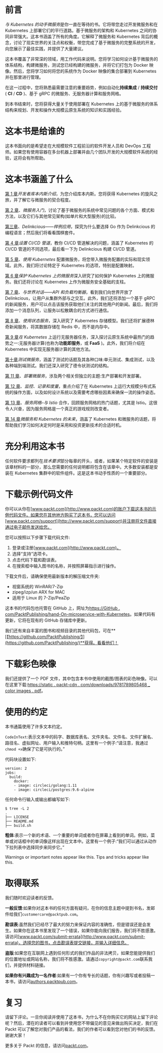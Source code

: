 # 前言

*与 Kubernetes 的动手微服务*是你一直在等待的书。它将带您走过开发微服务和在 Kubernetes 上部署它们的平行道路。基于微服务的架构和 Kubernetes 之间的协同非常强大。这本书涵盖了所有的角度。它解释了微服务和 Kubernetes 背后的概念，讨论了现实世界的关注点和权衡，带您完成了基于微服务的完整系统的开发，向您展示了最佳实践，并提供了大量建议。

这本书覆盖了非常深的领域，用工作代码来说明。您将学习如何设计基于微服务的体系结构，构建微服务，测试您已经构建的微服务，并将它们打包为 Docker 映像。然后，您将学习如何将您的系统作为 Docker 映像的集合部署到 Kubernetes 并在那里进行管理。

在这一过程中，您将熟悉最需要注意的重要趋势，例如自动化**持续集成** / **持续交付** ( **CI** / **CD** )、基于 gRPC 的微服务、无服务器计算和服务网格。

到本书结束时，您将获得大量关于使用部署在 Kubernetes 上的基于微服务的体系结构来规划、开发和操作大规模云原生系统的知识和实践经验。

# 这本书是给谁的

这本书面向的是希望走在大规模软件工程前沿的软件开发人员和 DevOps 工程师。如果您有使用容器在多台机器上部署并由几个团队开发的大规模软件系统的经验，这将会有所帮助。

# 这本书涵盖了什么

[第 1 章](01.html)*开发者库本内斯介绍*，为您介绍库本内斯。您将获得 Kubernetes 的旋风之旅，并了解它与微服务的契合程度。

[第 2 章](02.html)、*微服务入门*，讨论了基于微服务的系统中常见问题的各个方面、模式和方法，以及它们与其他常见架构(如单片和大型服务)的比较。

[第三章](03.html)、*Delinkcious——样例应用*，探究为什么要选择 Go 作为 Delinkcious 的编程语言；然后我们将看看围棋套件。

[第 4 章](04.html)*设置 CI/CD 管道*，教你 CI/CD 管道解决的问题，涵盖了 Kubernetes 的 CI/CD 管道的不同选项，最后看一下为 Delinkcious 构建 CI/CD 管道。

[第 5 章](05.html)、*使用 Kubernetes* 配置微服务，将您带入微服务配置的实际和现实领域。此外，我们将讨论特定于 Kubernetes 的选项，特别是配置映射。

[第 6 章](06.html)*保护 Kubernetes 上的微服务*深入研究了如何保护 Kubernetes 上的微服务。我们还将讨论在 Kubernetes 上作为微服务安全基础的支柱。

[第 7 章](07.html)、*与世界对话——API 和负载均衡器*，看到我们向世界开放了 Delinkcious，让用户从集群外部与之交互。此外，我们还将添加一个基于 gRPC 的新闻服务，用户可以点击该服务获取他们关注的其他用户的新闻。最后，我们将添加一个消息队列，让服务以松散耦合的方式进行通信。

[第 8 章](08.html)、*使用状态服务*，深入研究了 Kubernetes 存储模型。我们还将扩展德林奇新闻服务，将其数据存储在 Redis 中，而不是内存中。

[第 9 章](09.html)*在 Kubernetes* 上运行无服务器任务，深入探讨云原生系统中最热门的趋势之一:无服务器计算(也称为**功能即服务**，或 **FaaS** )。此外，我们将介绍在 Kubernetes 中实现无服务器计算的其他方法。

[第十章](10.html)*测试微服务*，涵盖了测试的话题及其各种口味:单元测试、集成测试，以及各种端到端测试。我们还深入研究了德令状测试的结构。

[第 11 章](11.html)、*部署微服务*，涉及两个相关但独立的主题:生产部署和开发部署。

[第 12 章](12.html)、*监控、记录和度量*，重点介绍了在 Kubernetes 上运行大规模分布式系统的操作方面，以及如何设计系统以及需要考虑哪些因素来确保一流的操作姿态。

[第 13 章](13.html)、*服务网格–与 Istio* 合作，回顾服务网格的热门话题，尤其是 Istio。这很令人兴奋，因为服务网格是一个真正的游戏规则改变者。

[第 14 章](14.html)*微服务和 Kubernetes 的未来*，涵盖了 Kubernetes 和微服务的话题，将帮助我们学习如何决定何时是采用和投资更新技术的合适时机。

# 充分利用这本书

任何软件要求都列在*技术要求*部分每章的开头，或者，如果某个特定软件的安装是该章材料的一部分，那么您需要的任何说明都将包含在该章中。大多数安装都是安装在 Kubernetes 集群中的软件组件。这是这本书动手性质的一个重要部分。

# 下载示例代码文件

你可以从你在[www.packt.com](http://www.packt.com)的账户下载这本书的示例代码文件。如果您在其他地方购买了这本书，您可以访问[www.packt.com/support](http://www.packt.com/support)并注册将文件直接通过电子邮件发送给您。

您可以按照以下步骤下载代码文件:

1.  登录或注册[www.packt.com](http://www.packt.com)。
2.  选择“支持”选项卡。
3.  点击代码下载和勘误表。
4.  在搜索框中输入图书的名称，并按照屏幕指示进行操作。

下载文件后，请确保使用最新版本的解压缩文件夹:

*   视窗系统的 WinRAR/7-Zip
*   zipeg/izp/un ARX for MAC
*   适用于 Linux 的 7-Zip/PeaZip

这本书的代码包也托管在 GitHub 上，网址为[https://GitHub . com/PacktPublishing/hand-On-microservice-with-Kubernetes](https://github.com/PacktPublishing/Hands-On-Microservices-with-Kubernetes)。如果代码有更新，它将在现有的 GitHub 存储库中更新。

我们还有来自丰富的图书和视频目录的其他代码包，可在**[【https://github.com/PacktPublishing/】](https://github.com/PacktPublishing/)**获得。看看他们！

# 下载彩色映像

我们还提供了一个 PDF 文件，其中包含本书中使用的截图/图表的彩色映像。可以在这里下载:[https://static . packt-cdn . com/downloads/9781789805468 _ color images . pdf](https://static.packt-cdn.com/downloads/9781789805468_ColorImages.pdf)。

# 使用的约定

本书通篇使用了许多文本约定。

`CodeInText`:表示文本中的码字、数据库表名、文件夹名、文件名、文件扩展名、路径名、虚拟网址、用户输入和推特句柄。这里有一个例子:“请注意，我通过`chmod +x`确保了它是可执行的。”

代码块设置如下:

```
version: 2
jobs:
  build:
    docker:
    - image: circleci/golang:1.11
    - image: circleci/postgres:9.6-alpine
```

任何命令行输入或输出都编写如下:

```
$ tree -L 2
.
├── LICENSE
├── README.md
├── build.sh
```

**粗体**:表示一个新的术语、一个重要的单词或者你在屏幕上看到的单词。例如，菜单或对话框中的单词像这样出现在文本中。这里有一个例子:“我们可以通过从动作下拉列表中选择同步来同步它。”

Warnings or important notes appear like this. Tips and tricks appear like this.

# 取得联系

我们随时欢迎读者的反馈。

**一般反馈**:如果你对这本书的任何方面有疑问，在你的信息主题中提到书名，发邮件给我们`customercare@packtpub.com`。

**勘误表**:虽然我们已经尽了最大的努力来保证内容的准确性，但是错误还是会发生。如果你在这本书里发现了一个错误，如果你能向我们报告，我们将不胜感激。请访问[www.packt.com/submit-errata](http://www.packt.com/submit-errata)，选择您的图书，点击勘误表提交链接，并输入详细信息。

**盗版**:如果您在互联网上遇到任何形式的我们作品的非法拷贝，如果您能提供我们的位置地址或网站名称，我们将不胜感激。请通过`copyright@packt.com`联系我们，并提供材料链接。

**如果你有兴趣成为一名作者**:如果有一个你有专长的话题，你有兴趣写或者投稿一本书，请访问[authors.packtpub.com](http://authors.packtpub.com/)。

# 复习

请留下评论。一旦你阅读并使用了这本书，为什么不在你购买它的网站上留下评论呢？然后，潜在的读者可以看到并使用您不带偏见的意见来做出购买决定，我们在 Packt 可以了解您对我们产品的看法，我们的作者可以看到您对他们的书的反馈。谢谢大家！

更多关于 Packt 的信息，请访问[packt.com](http://www.packt.com/)。